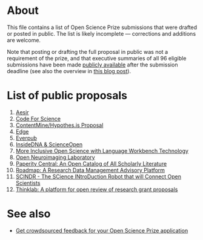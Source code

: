 # About

This file contains a list of Open Science Prize submissions that were drafted or posted in public. The list is likely incomplete &mdash; corrections and additions are welcome.

Note that posting or drafting the full proposal in public was not a requirement of the prize, and that executive summaries of all 96 eligible submissions have been made [publicly available](https://www.openscienceprize.org/p/) after the submission deadline (see also the overview in [this blog post](https://datascience.nih.gov/OSP96Teams)). 

# List of public proposals

1. [Aesir](https://github.com/ctb/2016-aesir)
1. [Code For Science](https://github.com/codeforscience/openscienceprize)
1. [ContentMine/Hypothes.is Proposal](https://doi.org/10.3897/rio.2.e8424)
1. [Edge](https://thinklab.com/p/EdgeProject)
1. [Everpub](https://github.com/everpub/openscienceprize)
1. [InsideDNA & ScienceOpen](https://github.com/InsideDNA/osp)
1. [More Inclusive Open Science with Language Workbench Technology](https://thinklab.com/p/LWT_FOR_OPEN_SCIENCE)
1. [Open Neuroimaging Laboratory](https://doi.org/10.3897/rio.2.e9113)
1. [Paperity Central: An Open Catalog of All Scholarly Literature](https://doi.org/10.3897/rio.2.e8462)
1. [Roadmap: A Research Data Management Advisory Platform](https://doi.org/10.3897/rio.2.e8649)
1. [SCINDR - The SCience INtroDuction Robot that will Connect Open Scientists](https://doi.org/10.3897/rio.2.e9995)
1. [Thinklab: A platform for open review of research grant proposals](https://thinklab.com/p/thinklabOSP)

# See also

* [Get crowdsourced feedback for your Open Science Prize application](https://thinklab.com/blog/get-crowdsourced-feedback-for-your-open-science-prize-application/135)
